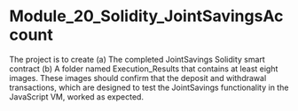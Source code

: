 # Module_20_Solidity_JointSavingsAccount
The project is to create (a) The completed JointSavings Solidity smart contract (b) A folder named Execution_Results that contains at least eight images. These images should confirm that the deposit and withdrawal transactions, which are designed to test the JointSavings functionality in the JavaScript VM, worked as expected.
